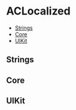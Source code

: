 # ACLocalized

- [Strings](#Strings)
- [Core](#Core)
- [UIKit](#UIKit)

## Strings

## Core

## UIKit

